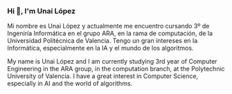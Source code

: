 ### Hi 👋, I'm Unai López
Mi nombre es Unai López y actualmente me encuentro cursando 3º de Ingeniría Informática en el grupo ARA, en la rama de computación, de la Universidad Politécnica de Valencia. Tengo un gran intereses en la Informática, especialmente en la IA y el mundo de los algoritmos. 

My name is Unai López and I am currently studying 3rd year of Computer Engineering in the ARA group, in the computation branch, at the Polytechnic University of Valencia. I have a great interest in Computer Science, especially in AI and the world of algorithms.
